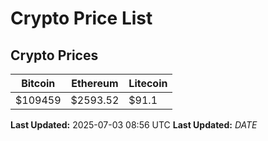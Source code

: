 # Crypto Price List

## Crypto Prices
| Bitcoin | Ethereum | Litecoin |
| ------- | -------- | -------- |
| $109459 | $2593.52 | $91.1 |
**Last Updated:** 2025-07-03 08:56 UTC
**Last Updated:** $DATE$
